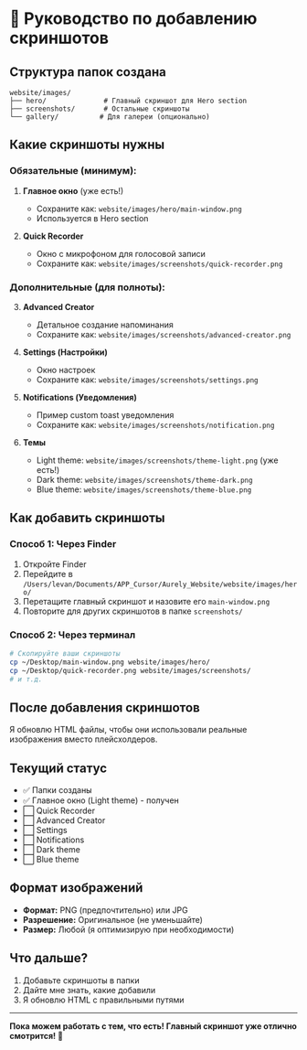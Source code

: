 # 📸 Руководство по добавлению скриншотов

## Структура папок создана

```
website/images/
├── hero/              # Главный скриншот для Hero section
├── screenshots/       # Остальные скриншоты
└── gallery/          # Для галереи (опционально)
```

## Какие скриншоты нужны

### Обязательные (минимум):

1. **Главное окно** (уже есть!) 
   - Сохраните как: `website/images/hero/main-window.png`
   - Используется в Hero section

2. **Quick Recorder**
   - Окно с микрофоном для голосовой записи
   - Сохраните как: `website/images/screenshots/quick-recorder.png`

### Дополнительные (для полноты):

3. **Advanced Creator**
   - Детальное создание напоминания
   - Сохраните как: `website/images/screenshots/advanced-creator.png`

4. **Settings (Настройки)**
   - Окно настроек
   - Сохраните как: `website/images/screenshots/settings.png`

5. **Notifications (Уведомления)**
   - Пример custom toast уведомления
   - Сохраните как: `website/images/screenshots/notification.png`

6. **Темы**
   - Light theme: `website/images/screenshots/theme-light.png` (уже есть!)
   - Dark theme: `website/images/screenshots/theme-dark.png`
   - Blue theme: `website/images/screenshots/theme-blue.png`

## Как добавить скриншоты

### Способ 1: Через Finder
1. Откройте Finder
2. Перейдите в `/Users/levan/Documents/APP_Cursor/Aurely_Website/website/images/hero/`
3. Перетащите главный скриншот и назовите его `main-window.png`
4. Повторите для других скриншотов в папке `screenshots/`

### Способ 2: Через терминал
```bash
# Скопируйте ваши скриншоты
cp ~/Desktop/main-window.png website/images/hero/
cp ~/Desktop/quick-recorder.png website/images/screenshots/
# и т.д.
```

## После добавления скриншотов

Я обновлю HTML файлы, чтобы они использовали реальные изображения вместо плейсхолдеров.

## Текущий статус

- ✅ Папки созданы
- ✅ Главное окно (Light theme) - получен
- ⬜ Quick Recorder
- ⬜ Advanced Creator  
- ⬜ Settings
- ⬜ Notifications
- ⬜ Dark theme
- ⬜ Blue theme

## Формат изображений

- **Формат:** PNG (предпочтительно) или JPG
- **Разрешение:** Оригинальное (не уменьшайте)
- **Размер:** Любой (я оптимизирую при необходимости)

## Что дальше?

1. Добавьте скриншоты в папки
2. Дайте мне знать, какие добавили
3. Я обновлю HTML с правильными путями

---

**Пока можем работать с тем, что есть! Главный скриншот уже отлично смотрится! 🎨**
